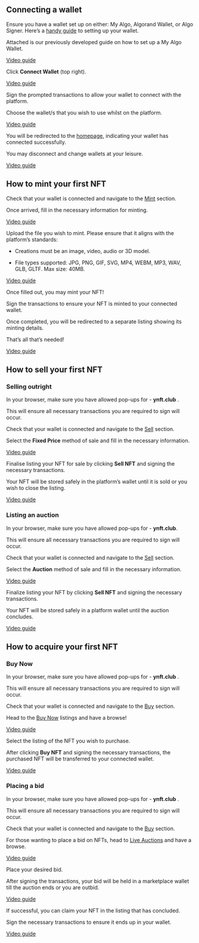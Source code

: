 ## Connecting a wallet

<div tutorial="Step 1">

Ensure you have a wallet set up on either: My Algo, Algorand Wallet, or Algo Signer. Here’s a [handy guide](https://yieldly.finance/resources/myalgowallet-setup/) to setting up your wallet.

Attached is our previously developed guide on how to set up a My Algo Wallet.

[Video guide](https://yieldly.finance/resources/myalgowallet-setup/)

</div>

<div tutorial="Step 2">

Click **Connect Wallet** (top right).

[Video guide](https://www.loom.com/share/f0026b9b786e496bbc8dcaf951991132)

</div>

<div tutorial="Step 3">

Sign the prompted transactions to allow your wallet to connect with the platform.

Choose the wallet/s that you wish to use whilst on the platform.

[Video guide](https://www.loom.com/share/4a53a5f9a62f41a992c04f163976fb79)

</div>

<div tutorial="Step 4">

You will be redirected to the [homepage](https://ynft.club/), indicating your wallet has connected successfully.

You may disconnect and change wallets at your leisure.

[Video guide](https://www.loom.com/share/5283a2549fb848cf800713dead9b2aa1)

</div>

## How to mint your first NFT

<div tutorial="Step 1">

Check that your wallet is connected and navigate to the [Mint](https://ynft.club/mint) section.

Once arrived, fill in the necessary information for minting.

[Video guide](https://www.loom.com/share/7767612fca934c8fbea9a0e7b3cb9c2c)

</div>

<div tutorial="Step 2">

Upload the file you wish to mint. Please ensure that it aligns with the platform’s standards:

- Creations must be an image, video, audio or 3D model.

- File types supported: JPG, PNG, GIF, SVG, MP4, WEBM, MP3, WAV, GLB, GLTF. Max size: 40MB.

[Video guide](https://www.loom.com/share/76f8c3f29329403d88097c269118f68d)

</div>

<div tutorial="Step 3">

Once filled out, you may mint your NFT!

Sign the transactions to ensure your NFT is minted to your connected wallet.

Once completed, you will be redirected to a separate listing showing its minting details.

That’s all that’s needed!

[Video guide](https://www.loom.com/share/c4216c4da2064d70becefeb4dc74f7ea)

</div>

## How to sell your first NFT

### Selling outright

<div tutorial="Step 1">

In your browser, make sure you have allowed pop-ups for - **ynft.club** .

This will ensure all necessary transactions you are required to sign will occur.

</div>

<div tutorial="Step 2">

Check that your wallet is connected and navigate to the [Sell](https://ynft.club/sell) section.

Select the **Fixed Price** method of sale and fill in the necessary information.

[Video guide](https://www.loom.com/share/fd95c1a63b84487eaa715175bd97cb59)

</div>

<div tutorial="Step 3">

Finalise listing your NFT for sale by clicking **Sell NFT** and signing the necessary transactions.

Your NFT will be stored safely in the platform’s wallet until it is sold or you wish to close the listing.

[Video guide](https://www.loom.com/share/ac7ed7e3dbb24dd38cef465b51a0585a)

</div>

### Listing an auction

<div tutorial="Step 1">

In your browser, make sure you have allowed pop-ups for - **ynft.club**.

This will ensure all necessary transactions you are required to sign will occur.

</div>

<div tutorial="Step 2">

Check that your wallet is connected and navigate to the [Sell](https://ynft.club/sell) section.

Select the **Auction** method of sale and fill in the necessary information.

[Video guide](https://www.loom.com/share/5ea30a1cebf445b0acc70eef6899312a)

</div>

<div tutorial="Step 2">

Finalize listing your NFT by clicking **Sell NFT** and signing the necessary transactions.

Your NFT will be stored safely in a platform wallet until the auction concludes.

[Video guide](https://www.loom.com/share/af26b35be97140518fae9254ba3be5fe)

</div>

## How to acquire your first NFT

### Buy Now

<div tutorial="Step 1">

In your browser, make sure you have allowed pop-ups for - **ynft.club** .

This will ensure all necessary transactions you are required to sign will occur.

</div>
<div tutorial="Step 2">

Check that your wallet is connected and navigate to the [Buy](https://ynft.club/buy) section.

Head to the [Buy Now](https://ynft.club/buy?type=buy) listings and have a browse!

[Video guide](https://www.loom.com/share/2ee24ac8ae514feea310e8b8c33b591f)

</div>
<div tutorial="Step 3">
Select the listing of the NFT you wish to purchase.

After clicking **Buy NFT** and signing the necessary transactions, the purchased NFT will be transferred to your connected wallet.

[Video guide](https://www.loom.com/share/9cf6f620e27540e69d09ed2e4dd34748)

</div>

### Placing a bid

<div tutorial="Step 1">

In your browser, make sure you have allowed pop-ups for - **ynft.club** .

This will ensure all necessary transactions you are required to sign will occur.

</div>

<div tutorial="Step 2">

Check that your wallet is connected and navigate to the [Buy](https://ynft.club/buy) section.

For those wanting to place a bid on NFTs, head to [Live Auctions](https://ynft.club/buy?type=live) and have a browse.

[Video guide](https://www.loom.com/share/2dff302f89384867a6748e4b85cf05ad)

</div>

<div tutorial="Step 3">

Place your desired bid.

After signing the transactions, your bid will be held in a marketplace wallet till the auction ends or you are outbid.

[Video guide](https://www.loom.com/share/0ee7f8f6af4c41ce88c7bd322dc3234c)

</div>
<div tutorial="Step 4">

If successful, you can claim your NFT in the listing that has concluded.

Sign the necessary transactions to ensure it ends up in your wallet.

[Video guide](https://www.loom.com/share/545d69a9c3f64637a03f25ca0d60233e)

</div>
